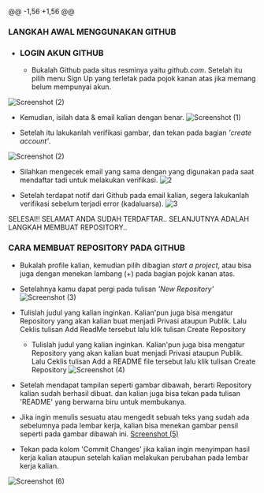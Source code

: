 @@ -1,56 +1,56 @@
### LANGKAH AWAL MENGGUNAKAN GITHUB
* ### LOGIN AKUN GITHUB
  - Bukalah Github pada situs resminya yaitu *github.com*. Setelah itu pilih menu Sign Up yang terletak pada pojok kanan atas jika memang belum mempunyai akun.
  
![Screenshot (2)](https://user-images.githubusercontent.com/72791245/96339873-7570ee80-10c1-11eb-9dbf-10d5845d5f73.png)
  - Kemudian, isilah data & email kalian dengan benar.
  ![Screenshot (1)](https://user-images.githubusercontent.com/72907098/96349969-df5caa00-1067-11eb-8105-b42cbd42efb1.png)

  - Setelah itu lakukanlah verifikasi gambar, dan tekan pada bagian *'create account'*.
  
![Screenshot (2)](https://user-images.githubusercontent.com/72907098/96350034-3c586000-1068-11eb-994b-fdbfe9b88283.png)

 - Silahkan mengecek email yang sama dengan yang digunakan pada saat mendaftar tadi untuk melakukan verifikasi.
![2](https://user-images.githubusercontent.com/72907098/96350507-f94bbc00-106a-11eb-871f-7cb86d5388ff.jpeg)

- Setelah terdapat notif dari Github pada email kalian, segera lakukanlah verifikasi sebelum terjadi error (kadaluarsa).
![3](https://user-images.githubusercontent.com/72907098/96350606-76773100-106b-11eb-937b-cc4c4ab8fa56.jpeg)

SELESAI!! SELAMAT ANDA SUDAH TERDAFTAR..
SELANJUTNYA ADALAH LANGKAH MEMBUAT REPOSITORY..
### CARA MEMBUAT REPOSITORY PADA GITHUB
  - Bukalah profile kalian, kemudian pilih dibagian *start a project*, atau bisa juga dengan menekan lambang (+) pada bagian pojok kanan atas.
  - Setelahnya kamu dapat pergi pada tulisan *'New Repository'*
![Screenshot (3)](https://user-images.githubusercontent.com/72907098/96350749-074e0c80-106c-11eb-8f2a-ea0e9f31bd2b.png)

- Tulislah judul yang kalian inginkan. Kalian'pun juga bisa mengatur Repository yang akan kalian buat menjadi Privasi ataupun Publik. Lalu Ceklis tulisan Add ReadMe tersebut lalu klik tulisan Create Repository
  - Tulislah judul yang kalian inginkan. Kalian'pun juga bisa mengatur Repository yang akan kalian buat menjadi Privasi ataupun Publik. Lalu Ceklis tulisan Add a README file tersebut lalu klik tulisan Create Repository
![Screenshot (4)](https://user-images.githubusercontent.com/72907098/96350815-70358480-106c-11eb-8154-f2962369065d.png)

 - Setelah mendapat tampilan seperti gambar dibawah, berarti Repository kalian sudah berhasil dibuat. dan kalian juga bisa tekan pada tulisan 'README' yang berwarna biru untuk
 membukanya.
 

 - Jika ingin menulis sesuatu atau mengedit sebuah teks yang sudah ada sebelumnya pada lembar kerja, kalian bisa menekan gambar pensil seperti pada gambar dibawah ini.
[Screenshot (5)](https://user-images.githubusercontent.com/72907098/96349623-9dcaff80-1065-11eb-82e6-db23bf63ab06.png)

 - Tekan pada kolom 'Commit Changes' jika kalian ingin menyimpan hasil kerja kalian ataupun setelah kalian melakukan perubahan pada lembar kerja kalian.
 
![Screenshot (6)](https://user-images.githubusercontent.com/72907098/96349637-a8859480-1065-11eb-9cb5-ba90d0c434de.png)
